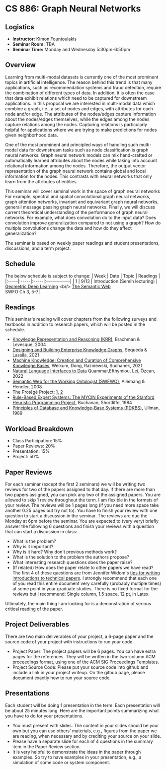 # CS 886: Graph Neural Networks

## Logistics
+ **Instructor:** [Kimon Fountoulakis](https://opallab.ca/team/)
+ **Seminar Room:** TBA
+ **Seminar Time:** Monday and Wednesday 5:30pm-6:50pm

## Overview

Learning from multi-modal datasets is currently one of the most prominent topics in artificial intelligence. The reason behind this trend is that many applications, such as recommendation systems and fraud detection, require the combination of different types of data. In addition, it is often the case that data exhibit relations which need to be captured for downstream applications. In this proposal we are interested in multi-modal data which combine a graph, i.e., a set of nodes and edges, with attributes for each node and/or edge. The attributes of the nodes/edges capture information about the nodes/edges themselves, while the edges among the nodes capture relations among the nodes. Capturing relations is particularly helpful for applications where we are trying to make predictions for nodes given neighborhood data.

One of the most prominent and principled ways of handling such multi-modal data for downstream tasks such as node classification is graph neural networks. Graph neural network models can mix hand-crafted or automatically learned attributes about the nodes while taking into account relational information among the nodes. Therefore, the output vector representation of the graph neural network contains global and local information for the nodes. This contrasts with neural networks that only learn from the attributes of entities. 

This seminar will cover seminal work in the space of graph neural networks For example, spectral and spatial convolutional graph neural networks, graph attention networks, invariant and equivariant graph neural networks, generall message passing graph neural networks. Finally, we will discuss current theoretical understanding of the performance of graph neural networks. For example, what does convolution do to the input data? Does convolution improve generalization compared to not using a graph? How do multiple convolutions change the data and how do they affect generalization?

The seminar is based on weekly paper readings and student presentations, discussions, and
a term project. 

## Schedule
The below schedule is subject to change:
| Week | Date | Topic | Readings |
|:-----|:-----|:-----|:------------|
| 1 | 9/13 | Introduction (Semih lecturing) |  [Geometric Deep Learning]([https://dl.acm.org/doi/10.1145/3418294](https://geometricdeeplearning.com)) <br/> [The Semantic Web](https://www.jstor.org/stable/26059207?seq=1#metadata_info_tab_contents) <br/> SWFO Ch 3, 5-7|

## Readings

This seminar's reading will cover chapters from the following surveys and textbooks in addition to research papers, which will be posted in the schedule.
+ [Knowledge Representation and Reasoning (KRR)](https://www.cin.ufpe.br/~mtcfa/files/in1122/Knowledge%20Representation%20and%20Reasoning.pdf), Brachman \& Levesque, 2004
+ [Designing and Building Enterprise Knowledge Graphs](https://link.springer.com/book/10.1007/978-3-031-01916-6), Sequeda \& Lassila, 2021
+ [Machine Knowledge: Creation and Curation of Comprehensive Knowledge Bases](https://www.nowpublishers.com/article/Details/DBS-064), Weikum, Dong, Razniewski, Suchanek, 2021
+ [Natural Language Interfaces to Data](https://www.nowpublishers.com/article/Details/DBS-078) Quammar,Efthymiou, Lei, Özcan, 2022
+ [Semantic Web for the Working Ontologist (SWFWO)](https://tinyurl.com/2p9672s2), Allemang \& Hendler, 2008
+ The Protégé Project: [1](https://perso.liris.cnrs.fr/amille/enseignements/MasterCode/IC_IA/session2/protege_evolution.pdf), [2](https://dl.acm.org/doi/pdf/10.1145/2757001.2757003)
+ [Rule-Based Expert Systems: The MYCIN Experiments of the Stanford Heuristic Programming Project](https://people.dbmi.columbia.edu/~ehs7001/Buchanan-Shortliffe-1984/MYCIN%20Book.htm), Buchanan, Shortliffe, 1984
+ [Principles of Database and Knowledge-Base Systems (PDKBS)](https://www.sti-innsbruck.at/sites/default/files/Knowledge-Representation-Search-and-Rules/principles-of-database-and-knowledge-base-systems-volume-1-1.pdf), Ullman, 1989


## Workload Breakdown
+ Class Participation: 15%
+ Paper Reviews: 20%
+ Presentation: 15%
+ Project: 50%

## Paper Reviews
For each seminar (except the first 2 seminars) we will be writing two reviews for two of the papers 
assigned to that day. If there are more than two papers assigned, you can pick any two of 
the assigned papers. You are allowed to skip 1 review throughout the term. I am flexible in the formats of your
review.  The reviews will be 1 pages long (if you need more space take another 0.25 pages but try not to). 
You have to finish your review with 
one question to start a discussion in the seminar. The reviews are due the Monday at 6pm before the seminar. 
You are expected to (very very) briefly answer the following 6 questions and finish your reviews with a
question that can start a discussion in class:

+ What is the problem?
+ Why is it important?
+ Why is it hard? Why don't previous methods work?
+ What is the solution to the problem the authors propose?
+ What interesting research questions does the paper raise?
+ (If related) How does the paper relate to other papers we have read?
The first 4 of these questions are from Jennifer 
Widom's [tips for writing introductions to technical papers](https://cs.stanford.edu/people/widom/paper-writing.html). 
I strongly recommend that each one of you read this entire document 
very carefully (probably multiple times) at some point in your graduate studies. There is no fixed format for the reviews 
but I recommend: Single column, 1.5 space, 12 pt, in Latex.

Ultimately, the main thing I am looking for is a demonstration of serious critical reading of the paper.

## Project Deliverables
There are two main deliverables of your project, a 6-page paper and the source code of your project 
with instructions to run your code.
+ Project Paper: The project papers will be 6 pages. You can have extra pages for the references.
They will be written in the two-column ACM proceedings format, using one of the ACM SIG Proceedings Templates.
+ Project Source Code: Please put your source code into github and include a link in your project writeup. 
On the github page, please document exactly how to run your source code.


## Presentations
Each student will be doing 1 presentation in the term. Each presentation will be about 25 minutes long. 
Here are the important points summarizing what you have to do for your presentations.

+ You must present with slides. The content in your slides should be your own but you can use others' materials, e.g., 
figures from the paper we are reading, when necessary and by crediting your source on your slide.
+ Please have a separate slide for each of 4 questions in the summary item in the Paper Review section.
+ It is very helpful to demonstrate the ideas in the paper through examples. So try to have examples in your presentation, e.g., a simulation of some code or system component.
